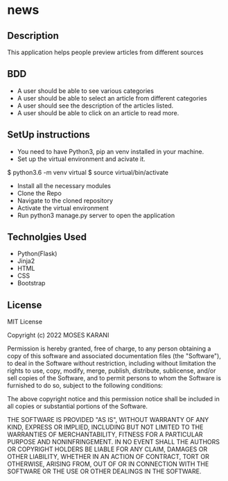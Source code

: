 # news
## Description
This application helps people preview articles from different sources

## BDD 
- A user should be able to see various categories
- A user should be able to select an article from different categories
- A user should see the description of the articles listed.
- A user should be able to click on an article to read more.

## SetUp instructions
- You need to have Python3, pip an venv installed in your machine.
- Set up the virtual environment and acivate it.

$ python3.6 -m venv virtual
$ source virtual/bin/activate

- Install all the necessary modules
- Clone the Repo
- Navigate to the cloned repository
- Activate the virtual environment
- Run python3 manage.py server to open the application

## Technolgies Used
- Python(Flask)
- Jinja2
- HTML
- CSS
- Bootstrap

## License
MIT License

Copyright (c) 2022 MOSES KARANI

Permission is hereby granted, free of charge, to any person obtaining a copy
of this software and associated documentation files (the "Software"), to deal
in the Software without restriction, including without limitation the rights
to use, copy, modify, merge, publish, distribute, sublicense, and/or sell
copies of the Software, and to permit persons to whom the Software is
furnished to do so, subject to the following conditions:

The above copyright notice and this permission notice shall be included in all
copies or substantial portions of the Software.

THE SOFTWARE IS PROVIDED "AS IS", WITHOUT WARRANTY OF ANY KIND, EXPRESS OR
IMPLIED, INCLUDING BUT NOT LIMITED TO THE WARRANTIES OF MERCHANTABILITY,
FITNESS FOR A PARTICULAR PURPOSE AND NONINFRINGEMENT. IN NO EVENT SHALL THE
AUTHORS OR COPYRIGHT HOLDERS BE LIABLE FOR ANY CLAIM, DAMAGES OR OTHER
LIABILITY, WHETHER IN AN ACTION OF CONTRACT, TORT OR OTHERWISE, ARISING FROM,
OUT OF OR IN CONNECTION WITH THE SOFTWARE OR THE USE OR OTHER DEALINGS IN THE
SOFTWARE.

